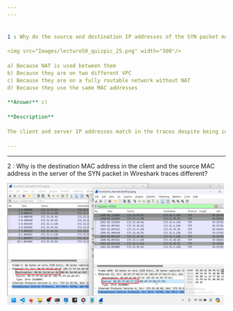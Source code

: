 ```yaml
---  
---  


1 : Why do the source and destination IP addresses of the SYN packet match in the client and server Wireshark traces, despite being in different subnets?  

<img src="Images/lecture50_quizpic_25.png" width="500"/>  

a) Because NAT is used between them  
b) Because they are on two different VPC  
c) Because they are on a fully routable network without NAT  
d) Because they use the same MAC addresses  

**Answer** c)  

**Description**  

The client and server IP addresses match in the traces despite being in different subnets because they are communicating over a routable network without Network Address Translation (NAT) involved.  

---  
```

---  


2 : Why is the destination MAC address in the client and the source MAC address in the server of the SYN packet in Wireshark traces different?  

<img src="Images/lecture50_quizpic_26.png" width="500"/>  
